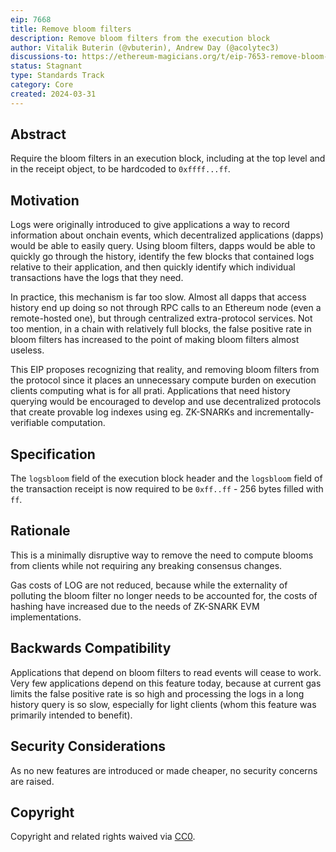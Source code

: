 ```yaml
---
eip: 7668
title: Remove bloom filters
description: Remove bloom filters from the execution block
author: Vitalik Buterin (@vbuterin), Andrew Day (@acolytec3)
discussions-to: https://ethereum-magicians.org/t/eip-7653-remove-bloom-filters/19447
status: Stagnant
type: Standards Track
category: Core
created: 2024-03-31
---
```


## Abstract

Require the bloom filters in an execution block, including at the top level and in the receipt object, to be hardcoded to `0xffff...ff`.

## Motivation

Logs were originally introduced to give applications a way to record information about onchain events, which decentralized applications (dapps) would be able to easily query. Using bloom filters, dapps would be able to quickly go through the history, identify the few blocks that contained logs relative to their application, and then quickly identify which individual transactions have the logs that they need.

In practice, this mechanism is far too slow. Almost all dapps that access history end up doing so not through RPC calls to an Ethereum node (even a remote-hosted one), but through centralized extra-protocol services.  Not too mention, in a chain with relatively full blocks, the false positive rate in bloom filters has increased to the point of making bloom filters almost useless.

This EIP proposes recognizing that reality, and removing bloom filters from the protocol since it places an unnecessary compute burden on execution clients computing what is for all prati. Applications that need history querying would be encouraged to develop and use decentralized protocols that create provable log indexes using eg. ZK-SNARKs and incrementally-verifiable computation.

## Specification

The `logsbloom` field of the execution block header and the `logsbloom` field of the transaction receipt is now required to be `0xff..ff` - 256 bytes filled with `ff`.

## Rationale

This is a minimally disruptive way to remove the need to compute blooms from clients while not requiring any breaking consensus changes.

Gas costs of LOG are not reduced, because while the externality of polluting the bloom filter no longer needs to be accounted for, the costs of hashing have increased due to the needs of ZK-SNARK EVM implementations.

## Backwards Compatibility

Applications that depend on bloom filters to read events will cease to work. Very few applications depend on this feature today, because at current gas limits the false positive rate is so high and processing the logs in a long history query is so slow, especially for light clients (whom this feature was primarily intended to benefit).

## Security Considerations

As no new features are introduced or made cheaper, no security concerns are raised.

## Copyright

Copyright and related rights waived via [CC0](../LICENSE.md).
